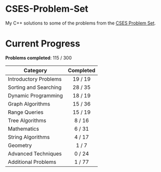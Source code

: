 # CSES-Problem-Set

My C++ solutions to some of the problems from the [CSES Problem Set](https://cses.fi/problemset/).

# Current Progress

**Problems completed**: 115 / 300

| Category              | Completed |
| --------------------- | :-------: |
| Introductory Problems |  19 / 19  |
| Sorting and Searching |  28 / 35  |
| Dynamic Programming   |  18 / 19  |
| Graph Algorithms      |  15 / 36  |
| Range Queries         |  15 / 19  |
| Tree Algorithms       |  8 / 16   |
| Mathematics           |  6 / 31   |
| String Algorithms     |  4 / 17   |
| Geometry              |  1 / 7    |
| Advanced Techniques   |  0 / 24   |
| Additional Problems   |  1 / 77   |